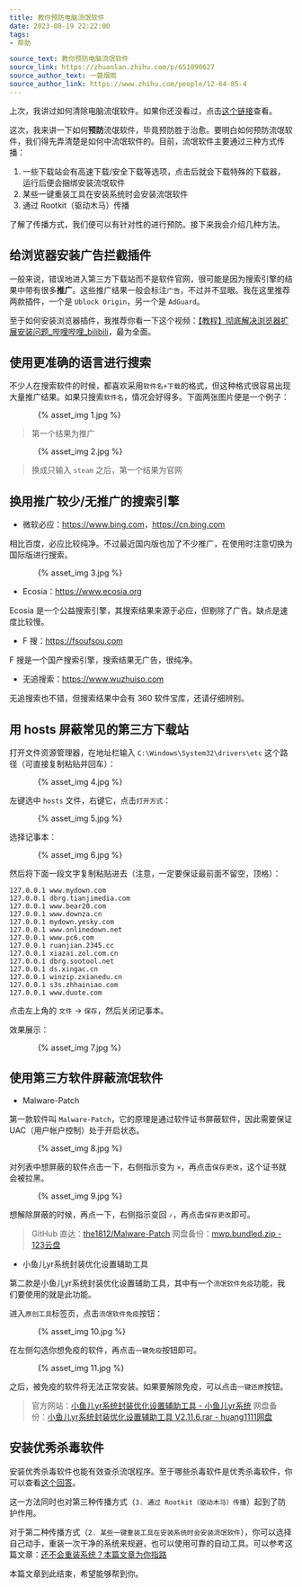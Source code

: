 ```yaml
---
title: 教你预防电脑流氓软件
date: 2023-08-19 22:22:00
tags:
- 帮助

source_text: 教你预防电脑流氓软件
source_link: https://zhuanlan.zhihu.com/p/651090627
source_author_text: 一蓑烟雨
source_author_link: https://www.zhihu.com/people/12-64-85-4
---
```


上次，我讲过如何清除电脑流氓软件。如果你还没看过，点击[这个链接](https://zhuanlan.zhihu.com/p/637923442)查看。

这次，我来讲一下如何**预防**流氓软件，毕竟预防胜于治愈。要明白如何预防流氓软件，我们得先弄清楚是如何中流氓软件的。目前，流氓软件主要通过三种方式传播：

1. 一些下载站会有高速下载/安全下载等选项，点击后就会下载特殊的下载器，运行后便会捆绑安装流氓软件
2. 某些一键重装工具在安装系统时会安装流氓软件
3. 通过 Rootkit（驱动木马）传播

了解了传播方式，我们便可以有针对性的进行预防。接下来我会介绍几种方法。

## 给浏览器安装广告拦截插件

一般来说，错误地进入第三方下载站而不是软件官网，很可能是因为搜索引擎的结果中带有很多**推广**。这些推广结果一般会标注`广告`，不过并不显眼。我在这里推荐两款插件，一个是 `Ublock Origin`，另一个是 `AdGuard`。

至于如何安装浏览器插件，我推荐你看一下这个视频：[【教程】彻底解决浏览器扩展安装问题_哔哩哔哩_bilibili](https://www.bilibili.com/video/BV1JE411G7kT)，最为全面。

## 使用更准确的语言进行搜索

不少人在搜索软件的时候，都喜欢采用`软件名+下载`的格式，但这种格式很容易出现大量推广结果。如果只搜索`软件名`，情况会好得多。下面两张图片便是一个例子：

<div style="width: 80%; margin: auto;">{% asset_img 1.jpg %}</div>

> 第一个结果为推广

<div style="width: 80%; margin: auto;">{% asset_img 2.jpg %}</div>

> 换成只输入 `steam` 之后，第一个结果为官网

## 换用推广较少/无推广的搜索引擎

- 微软必应：<https://www.bing.com>，<https://cn.bing.com>

相比百度，必应比较纯净。不过最近国内版也加了不少推广，在使用时注意切换为国际版进行搜索。

<div style="width: 80%; margin: auto;">{% asset_img 3.jpg %}</div>

- Ecosia：<https://www.ecosia.org>

Ecosia 是一个公益搜索引擎，其搜索结果来源于必应，但剔除了广告。缺点是速度比较慢。

- F 搜：<https://fsoufsou.com>

F 搜是一个国产搜索引擎，搜索结果无广告，很纯净。

- 无追搜索：<https://www.wuzhuiso.com>

无追搜索也不错，但搜索结果中会有 360 软件宝库，还请仔细辨别。

## 用 hosts 屏蔽常见的第三方下载站

打开文件资源管理器，在地址栏输入 `C:\Windows\System32\drivers\etc` 这个路径（可直接复制粘贴并回车）：

<div style="width: 80%; margin: auto;">{% asset_img 4.jpg %}</div>

左键选中 `hosts` 文件，右键它，点击`打开方式`：

<div style="width: 80%; margin: auto;">{% asset_img 5.jpg %}</div>

选择记事本：

<div style="width: 80%; margin: auto;">{% asset_img 6.jpg %}</div>

然后将下面一段文字复制粘贴进去（注意，一定要保证最前面不留空，顶格）：

```
127.0.0.1 www.mydown.com
127.0.0.1 dbrg.tianjimedia.com
127.0.0.1 www.bear20.com
127.0.0.1 www.downza.cn
127.0.0.1 mydown.yesky.com
127.0.0.1 www.onlinedown.net
127.0.0.1 www.pc6.com
127.0.0.1 ruanjian.2345.cc
127.0.0.1 xiazai.zol.com.cn
127.0.0.1 dbrg.sootool.net
127.0.0.1 ds.xingac.cn
127.0.0.1 winzip.zxianedu.cn
127.0.0.1 s3s.zhhainiao.com
127.0.0.1 www.duote.com
```

点击左上角的 `文件` → `保存`，然后关闭记事本。

效果展示：

<div style="width: 80%; margin: auto;">{% asset_img 7.jpg %}</div>

## 使用第三方软件屏蔽流氓软件

- Malware-Patch

第一款软件叫 `Malware-Patch`，它的原理是通过软件证书屏蔽软件，因此需要保证 UAC（用户帐户控制）处于开启状态。

<div style="width: 80%; margin: auto;">{% asset_img 8.jpg %}</div>

对列表中想屏蔽的软件点击一下，右侧指示变为 `×`，再点击`保存更改`，这个证书就会被拉黑。

<div style="width: 80%; margin: auto;">{% asset_img 9.jpg %}</div>

想解除屏蔽的时候，再点一下，右侧指示变回 `✓`，再点击`保存更改`即可。

> GitHub 直达：[the1812/Malware-Patch](https://github.com/the1812/Malware-Patch)
> 网盘备份：[mwp.bundled.zip - 123云盘](https://www.123pan.com/s/AKObVv-ag9Ih)

- 小鱼儿yr系统封装优化设置辅助工具

第二款是小鱼儿yr系统封装优化设置辅助工具，其中有一个`流氓软件免疫`功能，我们要使用的就是此功能。

进入`原创工具`标签页，点击`流氓软件免疫`按钮：

<div style="width: 80%; margin: auto;">{% asset_img 10.jpg %}</div>

在左侧勾选你想免疫的软件，再点击`一键免疫`按钮即可。

<div style="width: 80%; margin: auto;">{% asset_img 11.jpg %}</div>

之后，被免疫的软件将无法正常安装。如果要解除免疫，可以点击`一键还原`按钮。

> 官方网站：[小鱼儿yr系统封装优化设置辅助工具 - 小鱼儿yr系统](https://www.yrxitong.com/h-nd-100.html)
> 网盘备份：[小鱼儿yr系统封装优化设置辅助工具 V2.11.6.rar - huang1111网盘](https://pan.huang1111.cn/s/XAkGTl)

## 安装优秀杀毒软件

安装优秀杀毒软件也能有效查杀流氓程序。至于哪些杀毒软件是优秀杀毒软件，你可以查看[这个回答](/faq/#Q1-我该用什么杀毒软件？)。

这一方法同时也对第三种传播方式（`3. 通过 Rootkit（驱动木马）传播`）起到了防护作用。

对于第二种传播方式（`2. 某些一键重装工具在安装系统时会安装流氓软件`），你可以选择自己动手，重装一次干净的系统来规避，也可以使用可靠的自动工具。可以参考这篇文章：[还不会重装系统？本篇文章为你指路](https://zhuanlan.zhihu.com/p/650025927)

本篇文章到此结束，希望能够帮到你。
